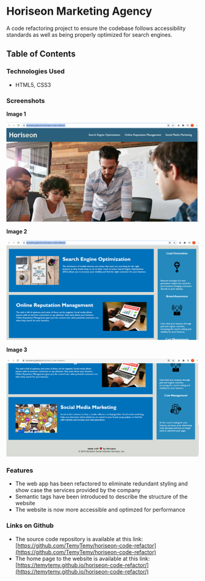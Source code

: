# Horiseon Marketing Agency

A code refactoring project to ensure the codebase follows accessibility standards as well as being properly optimized for search engines.

## Table of Contents

### Technologies Used
  - HTML5, CSS3

### Screenshots
  **Image 1**  

  ![alt text](https://github.com/TemyTemy/horiseon-code-refactor/blob/main/assets/images/screen-shot1.PNG)

  **Image 2**

  ![alt text](https://github.com/TemyTemy/horiseon-code-refactor/blob/main/assets/images/screen-shot2.PNG)
  
   __Image 3__
   
  ![alt text](https://github.com/TemyTemy/horiseon-code-refactor/blob/main/assets/images/screen-shot3.PNG)

### Features
  - The web app has been refactored to eliminate redundant styling and show case the services provided by the company
  - Semantic tags have been introduced to describe the structure of the website
  - The website is now more accessible and optimzed for performance
  
### Links on Github
  - The source code repository is available at this link: [https://github.com/TemyTemy/horiseon-code-refactor](https://github.com/TemyTemy/horiseon-code-refactor)
  - The home page to the website is available at this link: [https://temytemy.github.io/horiseon-code-refactor/](https://temytemy.github.io/horiseon-code-refactor/)
